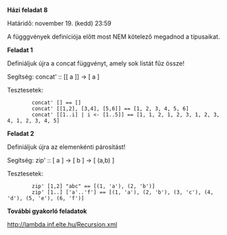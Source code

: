**Házi feladat 8**

Határidő: november 19. (kedd) 23:59

A függgvények definíciója előtt most NEM kötelező megadnod a típusaikat.

**Feladat 1**

Definiáljuk újra a concat függvényt, amely sok listát fűz össze!

Segítség:  concat' :: [[ a ]] -> [ a ]

Tesztesetek:

            concat' [] == []
            concat' [[1,2], [3,4], [5,6]] == [1, 2, 3, 4, 5, 6]
            concat' [[1..i] | i <- [1..5]] == [1, 1, 2, 1, 2, 3, 1, 2, 3, 4, 1, 2, 3, 4, 5]

**Feladat 2**

Definiáljuk újra az elemenkénti párosítást!

Segítség: zip' :: [ a ] -> [ b ] -> [ (a,b) ]

Tesztesetek:

            zip' [1,2] "abc" == [(1, 'a'), (2, 'b')]
            zip' [1..] ['a'..'f'] == [(1, 'a'), (2, 'b'), (3, 'c'), (4, 'd'), (5, 'e'), (6, 'f')]

**További gyakorló feladatok**

http://lambda.inf.elte.hu/Recursion.xml

